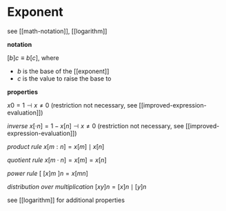 # Exponent

see [[math-notation]], [[logarithm]]

**notation**

$[b]c \equiv b[c]$, where

- $b$ is the base of the [[exponent]]
- $c$ is the value to raise the base to

**properties**

$x0 = 1 \dashv x \ne 0$ (restriction not necessary, see [[improved-expression-evaluation]])

_inverse_ $x[\cdot n] = 1 - x[n]\dashv x \ne 0$ (restriction not necessary, see [[improved-expression-evaluation]])

_product rule_ $x[m : n] = x[m] \mid x[n]$

_quotient rule_ $x[m \cdot n] = x[m] = x[n]$

_power rule_ $[\ [x]m\ ]n = x[mn]$

_distribution over multiplication_ $[xy]n = [x]n \mid [y]n$

see [[logarithm]] for additional properties
